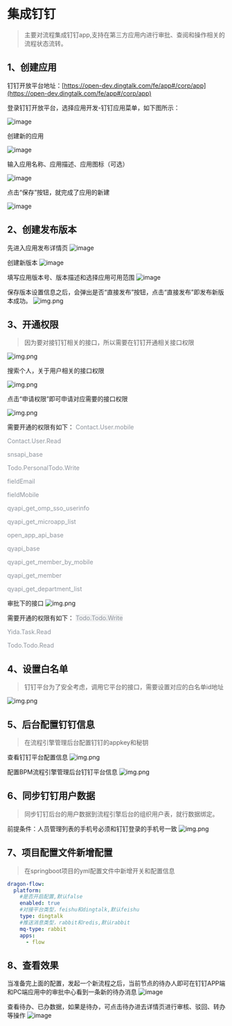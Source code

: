 # 集成钉钉
> 主要对流程集成钉钉app,支持在第三方应用内进行审批、查阅和操作相关的流程状态流转。
>

## 1、创建应用
钉钉开放平台地址：[https://open-dev.dingtalk.com/fe/app#/corp/app](https://open-dev.dingtalk.com/fe/app#/corp/app)


登录钉钉开放平台，选择应用开发-钉钉应用菜单，如下图所示：

![image](/docs/integration/dingtalk/imgs/钉钉应用.png)

创建新的应用

![image](/docs/integration/dingtalk/imgs/创建钉钉应用.png)

输入应用名称、应用描述、应用图标（可选）

![image](/docs/integration/dingtalk/imgs/输入应用内容.png)

点击“保存”按钮，就完成了应用的新建

![image](/docs/integration/dingtalk/imgs/提交应用.png)


## 2、创建发布版本
先进入应用发布详情页
![image](/docs/integration/dingtalk/imgs/进入应用详情.png)

创建新版本
![image](/docs/integration/dingtalk/imgs/创建新版本.png)

填写应用版本号、版本描述和选择应用可用范围
![image](/docs/integration/dingtalk/imgs/版本信息设置.png)


保存版本设置信息之后，会弹出是否“直接发布”按钮，点击“直接发布”即发布新版本成功。
![img.png](/docs/integration/dingtalk/imgs/直接发布版本.png)


## 3、开通权限
> 因为要对接钉钉相关的接口，所以需要在钉钉开通相关接口权限
>

![img.png](/docs/integration/dingtalk/imgs/权限管理.png)


搜索个人，关于用户相关的接口权限

![img.png](/docs/integration/dingtalk/imgs/个人权限成功.png)

点击“申请权限”即可申请对应需要的接口权限

![img.png](/docs/integration/dingtalk/imgs/个人权限开通.png)

需要开通的权限有如下：
<font style="color:rgb(143, 149, 158);">Contact.User.mobile</font>

<font style="color:rgb(143, 149, 158);">Contact.User.Read</font>

<font style="color:rgb(143, 149, 158);">snsapi_base</font>

<font style="color:rgb(143, 149, 158);">Todo.PersonalTodo.Write</font>

<font style="color:rgb(143, 149, 158);">fieldEmail</font>

<font style="color:rgb(143, 149, 158);">fieldMobile</font>

<font style="color:rgb(143, 149, 158);">qyapi_get_omp_sso_userinfo</font>

<font style="color:rgb(143, 149, 158);">qyapi_get_microapp_list</font>

<font style="color:rgb(143, 149, 158);">open_app_api_base</font>

<font style="color:rgb(143, 149, 158);">qyapi_base</font>

<font style="color:rgb(143, 149, 158);">qyapi_get_member_by_mobile</font>

<font style="color:rgb(143, 149, 158);">qyapi_get_member</font>

<font style="color:rgb(143, 149, 158);">qyapi_get_department_list</font>

审批下的接口
![img.png](/docs/integration/dingtalk/imgs/待办任务权限.png)

需要开通的权限有如下：
<font style="color:rgb(143, 149, 158);background-color:rgb(239, 240, 241);">Todo.Todo.Write</font>

<font style="color:rgb(143, 149, 158);">Yida.Task.Read</font>

<font style="color:rgb(143, 149, 158);">Todo.Todo.Read</font>


## 4、设置白名单
> 钉钉平台为了安全考虑，调用它平台的接口，需要设置对应的白名单id地址
>

![img.png](/docs/integration/dingtalk/imgs/设置白名单.png)



## 5、后台配置钉钉信息
> 在流程引擎管理后台配置钉钉的appkey和秘钥
>
查看钉钉平台配置信息
![img.png](/docs/integration/dingtalk/imgs/钉钉凭证.png)

配置BPM流程引擎管理后台钉钉平台信息
![img.png](/docs/integration/dingtalk/imgs/平台配置.png)

## 6、同步钉钉用户数据
> 同步钉钉后台的用户数据到流程引擎后台的组织用户表，就行数据绑定。
>

前提条件：人员管理列表的手机号必须和钉钉登录的手机号一致
![img.png](/docs/integration/dingtalk/imgs/同步用户数据.png)



## 7、项目配置文件新增配置
> 在springboot项目的yml配置文件中新增开关和配置信息
>

```yaml
dragon-flow:
  platform:
    #是否开启配置,默认false
    enabled: true
    #对接平台类型，feishu和dingtalk,默认feishu
    type: dingtalk
    #推送消息类型，rabbit和redis,默认rabbit
    mq-type: rabbit
    apps:
      - flow
```

## 8、查看效果
当准备完上面的配置，发起一个新流程之后，当前节点的待办人即可在钉钉APP端和PC端应用中的审批中心看到一条新的待办消息
![image](/docs/integration/dingtalk/imgs/审批入口.png)

查看待办、已办数据，如果是待办，可点击待办进去详情页进行审核、驳回、转办等操作
![image](/docs/integration/dingtalk/imgs/待办列表.png)
